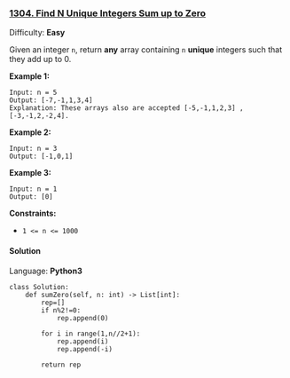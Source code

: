 ### [1304\. Find N Unique Integers Sum up to Zero](https://leetcode.com/problems/find-n-unique-integers-sum-up-to-zero/)

Difficulty: **Easy**


Given an integer `n`, return **any** array containing `n` **unique** integers such that they add up to 0.

**Example 1:**

```
Input: n = 5
Output: [-7,-1,1,3,4]
Explanation: These arrays also are accepted [-5,-1,1,2,3] , [-3,-1,2,-2,4].
```

**Example 2:**

```
Input: n = 3
Output: [-1,0,1]
```

**Example 3:**

```
Input: n = 1
Output: [0]
```

**Constraints:**

*   `1 <= n <= 1000`


#### Solution

Language: **Python3**

```python3
class Solution:
    def sumZero(self, n: int) -> List[int]:
        rep=[]
        if n%2!=0:
            rep.append(0)
            
        for i in range(1,n//2+1):
            rep.append(i)
            rep.append(-i)
        
        return rep
```